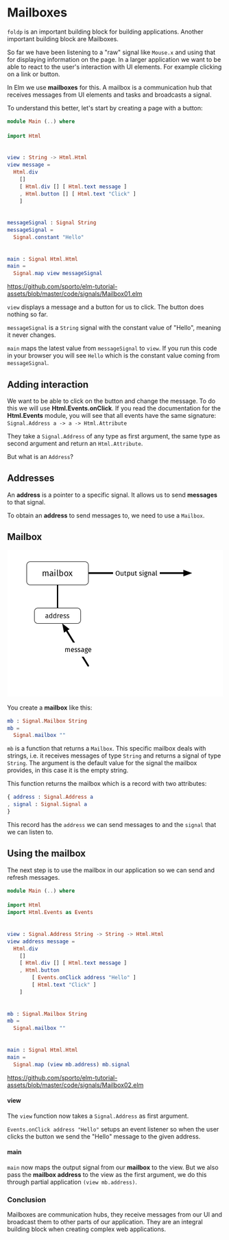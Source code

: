 # Mailboxes

`foldp` is an important building block for building applications. Another important building block are Mailboxes.

So far we have been listening to a "raw" signal like `Mouse.x` and using that for displaying information on the page. In a larger application we want to be able to react to the user's interaction with UI elements. For example clicking on a link or button.

In Elm we use __mailboxes__ for this. A mailbox is a communication hub that receives messages from UI elements and tasks and broadcasts a signal.

To understand this better, let's start by creating a page with a button:

```elm
module Main (..) where

import Html


view : String -> Html.Html
view message =
  Html.div
    []
    [ Html.div [] [ Html.text message ]
    , Html.button [] [ Html.text "Click" ]
    ]


messageSignal : Signal String
messageSignal =
  Signal.constant "Hello"


main : Signal Html.Html
main =
  Signal.map view messageSignal
```

<https://github.com/sporto/elm-tutorial-assets/blob/master/code/signals/Mailbox01.elm>

`view` displays a message and a button for us to click. The button does nothing so far.

`messageSignal` is a `String` signal with the constant value of "Hello", meaning it never changes.

`main` maps the latest value from `messageSignal` to `view`. If you run this code in your browser you will see `Hello` which is the constant value coming from `messageSignal`.

## Adding interaction

We want to be able to click on the button and change the message. To do this we will use __Html.Events.onClick__. If you read the documentation for the __Html.Events__ module, you will see that all events have the same signature: `Signal.Address a -> a -> Html.Attribute`

They take a `Signal.Address` of any type as first argument, the same type as second argument and return an `Html.Attribute`.

But what is an `Address`?

## Addresses

An __address__ is a pointer to a specific signal. It allows us to send __messages__ to that signal.

To obtain an __address__ to send messages to, we need to use a `Mailbox`.

## Mailbox

![Mailbox](mailbox.png)

You create a __mailbox__ like this:

```elm
mb : Signal.Mailbox String
mb =
  Signal.mailbox ""
```

`mb` is a function that returns a `Mailbox`. This specific mailbox deals with strings, i.e. it receives messages of type `String` and returns a signal of type `String`. The argument is the default value for the signal the mailbox provides, in this case it is the empty string.

This function returns the mailbox which is a record with two attributes:

```elm
{ address : Signal.Address a
, signal : Signal.Signal a
}
```

This record has the `address` we can send messages to and the `signal` that we can listen to.

## Using the mailbox

The next step is to use the mailbox in our application so we can send and refresh messages.


```elm
module Main (..) where

import Html
import Html.Events as Events


view : Signal.Address String -> String -> Html.Html
view address message =
  Html.div
    []
    [ Html.div [] [ Html.text message ]
    , Html.button
        [ Events.onClick address "Hello" ]
        [ Html.text "Click" ]
    ]


mb : Signal.Mailbox String
mb =
  Signal.mailbox ""


main : Signal Html.Html
main =
  Signal.map (view mb.address) mb.signal
```

<https://github.com/sporto/elm-tutorial-assets/blob/master/code/signals/Mailbox02.elm>

#### view

The `view` function now takes a `Signal.Address` as first argument.

`Events.onClick address "Hello"` setups an event listener so when the user clicks the button we send the "Hello" message to the given address.

#### main

`main` now maps the output signal from our __mailbox__ to the view. But we also pass the __mailbox address__ to the view as the first argument, we do this through partial application `(view mb.address)`.

### Conclusion

Mailboxes are communication hubs, they receive messages from our UI and broadcast them to other parts of our application. They are an integral building block when creating complex web applications.
